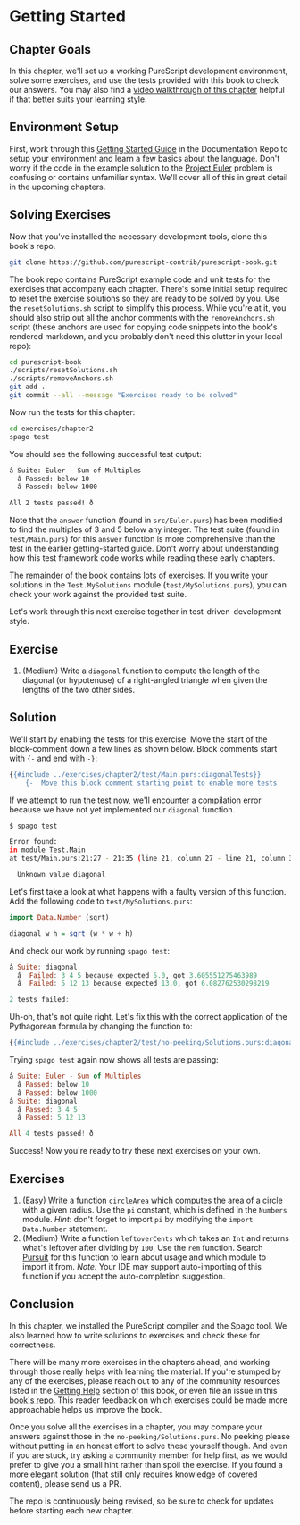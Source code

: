 # Getting Started

## Chapter Goals

In this chapter, we'll set up a working PureScript development environment,
solve some exercises, and use the tests provided with this book to check our
answers. You may also find a [video walkthrough of this
chapter](https://www.youtube.com/watch?v=GPjPwb6d-70) helpful if that better
suits your learning style.

## Environment Setup

First, work through this [Getting Started
Guide](https://github.com/purescript/documentation/blob/master/guides/Getting-Started.md)
in the Documentation Repo to setup your environment and learn a few basics
about the language. Don't worry if the code in the example solution to the
[Project Euler](http://projecteuler.net/problem=1) problem is confusing or
contains unfamiliar syntax. We'll cover all of this in great detail in the
upcoming chapters.

## Solving Exercises

Now that you've installed the necessary development tools, clone this book's
repo.

```sh
git clone https://github.com/purescript-contrib/purescript-book.git
```

The book repo contains PureScript example code and unit tests for the
exercises that accompany each chapter. There's some initial setup required
to reset the exercise solutions so they are ready to be solved by you. Use
the `resetSolutions.sh` script to simplify this process. While you're at it,
you should also strip out all the anchor comments with the
`removeAnchors.sh` script (these anchors are used for copying code snippets
into the book's rendered markdown, and you probably don't need this clutter
in your local repo):

```sh
cd purescript-book
./scripts/resetSolutions.sh
./scripts/removeAnchors.sh
git add .
git commit --all --message "Exercises ready to be solved"
```

Now run the tests for this chapter:

```sh
cd exercises/chapter2
spago test
```

You should see the following successful test output:

```sh
â Suite: Euler - Sum of Multiples
  â Passed: below 10
  â Passed: below 1000

All 2 tests passed! ð
```

Note that the `answer` function (found in `src/Euler.purs`) has been
modified to find the multiples of 3 and 5 below any integer. The test suite
(found in `test/Main.purs`) for this `answer` function is more comprehensive
than the test in the earlier getting-started guide. Don't worry about
understanding how this test framework code works while reading these early
chapters.

The remainder of the book contains lots of exercises. If you write your
solutions in the `Test.MySolutions` module (`test/MySolutions.purs`), you
can check your work against the provided test suite.

Let's work through this next exercise together in test-driven-development
style.

## Exercise

1. (Medium) Write a `diagonal` function to compute the length of the
   diagonal (or hypotenuse) of a right-angled triangle when given the
   lengths of the two other sides.

## Solution

We'll start by enabling the tests for this exercise. Move the start of the
block-comment down a few lines as shown below. Block comments start with
`{-` and end with `-}`:

```hs
{{#include ../exercises/chapter2/test/Main.purs:diagonalTests}}
    {-  Move this block comment starting point to enable more tests
```

If we attempt to run the test now, we'll encounter a compilation error
because we have not yet implemented our `diagonal` function.

```sh
$ spago test

Error found:
in module Test.Main
at test/Main.purs:21:27 - 21:35 (line 21, column 27 - line 21, column 35)

  Unknown value diagonal
```

Let's first take a look at what happens with a faulty version of this
function. Add the following code to `test/MySolutions.purs`:

```hs
import Data.Number (sqrt)

diagonal w h = sqrt (w * w + h)
```

And check our work by running `spago test`:

```hs
â Suite: diagonal
  â  Failed: 3 4 5 because expected 5.0, got 3.605551275463989
  â  Failed: 5 12 13 because expected 13.0, got 6.082762530298219

2 tests failed:
```

Uh-oh, that's not quite right. Let's fix this with the correct application
of the Pythagorean formula by changing the function to:

```hs
{{#include ../exercises/chapter2/test/no-peeking/Solutions.purs:diagonal}}
```

Trying `spago test` again now shows all tests are passing:

```hs
â Suite: Euler - Sum of Multiples
  â Passed: below 10
  â Passed: below 1000
â Suite: diagonal
  â Passed: 3 4 5
  â Passed: 5 12 13

All 4 tests passed! ð
```

Success! Now you're ready to try these next exercises on your own.

## Exercises

 1. (Easy) Write a function `circleArea` which computes the area of a circle
    with a given radius. Use the `pi` constant, which is defined in the
    `Numbers` module. _Hint_: don't forget to import `pi` by modifying the
    `import Data.Number` statement.
 1. (Medium) Write a function `leftoverCents` which takes an `Int` and
    returns what's leftover after dividing by `100`. Use the `rem`
    function. Search [Pursuit](https://pursuit.purescript.org/) for this
    function to learn about usage and which module to import it
    from. _Note:_ Your IDE may support auto-importing of this function if
    you accept the auto-completion suggestion.

## Conclusion

In this chapter, we installed the PureScript compiler and the Spago tool. We
also learned how to write solutions to exercises and check these for
correctness.

There will be many more exercises in the chapters ahead, and working through
those really helps with learning the material. If you're stumped by any of
the exercises, please reach out to any of the community resources listed in
the [Getting Help](https://book.purescript.org/chapter1.html#getting-help)
section of this book, or even file an issue in this [book's
repo](https://github.com/purescript-contrib/purescript-book/issues). This
reader feedback on which exercises could be made more approachable helps us
improve the book.

Once you solve all the exercises in a chapter, you may compare your answers
against those in the `no-peeking/Solutions.purs`. No peeking please without
putting in an honest effort to solve these yourself though. And even if you
are stuck, try asking a community member for help first, as we would prefer
to give you a small hint rather than spoil the exercise. If you found a more
elegant solution (that still only requires knowledge of covered content),
please send us a PR.

The repo is continuously being revised, so be sure to check for updates
before starting each new chapter.
